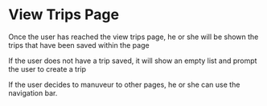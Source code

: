 # View Trips Page

Once the user has reached the view trips page, he or she will be shown the trips that have been saved within the page

If the user does not have a trip saved, it will show an empty list and prompt the user to create a trip

If the user decides to manuveur to other pages, he or she can use the navigation bar.
